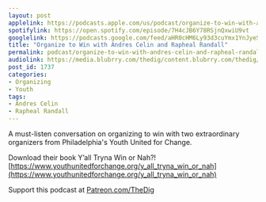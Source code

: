 ```yaml
---
layout: post
applelink: https://podcasts.apple.com/us/podcast/organize-to-win-with-andres-celin-and-rapheal-randall/id1043245989?i=1000488177441
spotifylink: https://open.spotify.com/episode/7H4cJB6Y78RSjnQxwiU9vt
googlelink: https://podcasts.google.com/feed/aHR0cHM6Ly93d3cuYmx1YnJyeS5jb20vZmVlZHMvdGhlZGlnLnhtbA/episode/aHR0cHM6Ly93d3cudGhlZGlncmFkaW8uY29tLz9wPTE3Mzc?sa=X&ved=0CAUQkfYCahcKEwi44f7r1b-AAxUAAAAAHQAAAAAQNg
title: "Organize to Win with Andres Celin and Rapheal Randall"
permalink: podcast/organize-to-win-with-andres-celin-and-rapheal-randall/
audiolink: https://media.blubrry.com/thedig/content.blubrry.com/thedig/The_Dig-EP_268-YUC.mp3
post_id: 1737
categories: 
- Organizing
- Youth
tags: 
- Andres Celin
- Rapheal Randall
---
```


A must-listen conversation on organizing to win with two extraordinary organizers from Philadelphia's Youth United for Change.

Download their book Y’all Tryna Win or Nah?! 
[https://www.youthunitedforchange.org/y_all_tryna_win_or_nah](https://www.youthunitedforchange.org/y_all_tryna_win_or_nah)

Support this podcast at 
[Patreon.com/TheDig](https://Patreon.com/TheDig)